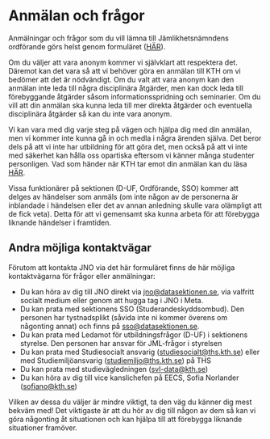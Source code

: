 # Anmälan och frågor

Anmälningar och frågor som du vill lämna till Jämlikhetsnämndens ordförande görs helst genom formuläret ([HÄR](https://jml.datasektionen.se/)).

Om du väljer att vara anonym kommer vi självklart att respektera det. Däremot kan det vara så att vi behöver göra en anmälan till KTH om vi bedömer att det är nödvändigt. Om du valt att vara anonym kan den anmälan inte leda till några disciplinära åtgärder, men kan dock leda till förebyggande åtgärder såsom informationsspridning och seminarier. Om du vill att din anmälan ska kunna leda till mer direkta åtgärder och eventuella disciplinära åtgärder så kan du inte vara anonym.

Vi kan vara med dig varje steg på vägen och hjälpa dig med din anmälan, men vi kommer inte kunna gå in och medla i några ärenden själva. Det beror dels på att vi inte har utbildning för att göra det, men också på att vi inte med säkerhet kan hålla oss opartiska eftersom vi känner många studenter personligen. Vad som händer när KTH tar emot din anmälan kan du läsa [HÄR](https://www.kth.se/polopoly_fs/1.738428.1631190895!/Riktlinjen%20Rutiner%20vid%20anm%C3%A4lan%20utredning%20och%20%C3%A5tg%C3%A4rder%20vid%20diskriminering%20trakasserier%20sexuella%20trakasserier%20%2020180830pdf.pdf).

Vissa funktionärer på sektionen (D-UF, Ordförande, SSO) kommer att delges av händelser som anmäls (om inte någon av de personerna är inblandade i händelsen eller det av annan anledning skulle vara olämpligt att de fick veta). Detta för att vi gemensamt ska kunna arbeta för att förebygga liknande händelser i framtiden. 

## Andra möjliga kontaktvägar
Förutom att kontakta JNO via det här formuläret finns de här möjliga kontaktvägarna för frågor eller anmälningar:

- Du kan höra av dig till JNO direkt via [jno@datasektionen.se](mailto:jno@datasektionen.se), via valfritt socialt medium eller genom att hugga tag i JNO i Meta.
- Du kan prata med sektionens SSO (Studerandeskyddsombud). Den personen har tystnadsplikt (såvida inte ni kommer överens om någonting annat) och finns på [sso@datasektionen.se](mailto:sso@datasektionen.se).
- Du kan prata med Ledamot för utbildningsfrågor (D-UF) i sektionens styrelse. Den personen har ansvar för JML-frågor i styrelsen
- Du kan prata med Studiesocialt ansvarig ([studiesocialt@ths.kth.se](mailto:studiesocialt@ths.kth.se)) eller med Studiemiljöansvarig ([studiemiljo@ths.kth.se](mailto:studiemiljo@ths.kth.se)) på THS
- Du kan prata med studievägledningen ([svl-data@kth.se](mailto:svl-data@kth.se))
- Du kan höra av dig till vice kanslichefen på EECS, Sofia Norlander ([sofiano@kth.se](mailto:sofiano@kth.se))

Vilken av dessa du väljer är mindre viktigt, ta den väg du känner dig mest bekväm med! Det viktigaste är att du hör av dig till någon av dem så kan vi göra någonting åt situationen och kan hjälpa till att förebygga liknande situationer framöver.

